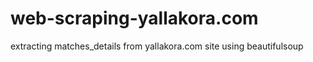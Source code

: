 # web-scraping-yallakora.com
extracting matches_details from yallakora.com site using beautifulsoup

